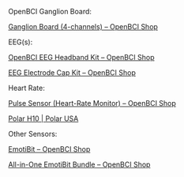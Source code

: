 OpenBCI Ganglion Board:

[Ganglion Board (4-channels) – OpenBCI Shop](https://shop.openbci.com/products/ganglion-board?_pos=1&_sid=c752f9cf0&_ss=r)

EEG(s):

[OpenBCI EEG Headband Kit – OpenBCI Shop](https://shop.openbci.com/products/openbci-eeg-headband-kit)

[EEG Electrode Cap Kit – OpenBCI Shop](https://shop.openbci.com/products/openbci-eeg-electrocap)

Heart Rate:

[Pulse Sensor (Heart-Rate Monitor) – OpenBCI Shop](https://shop.openbci.com/products/pulse-sensor)

[Polar H10 | Polar USA](https://www.polar.com/us-en/sensors/h10-heart-rate-sensor?srsltid=AfmBOooO6Wk6IKZ-y3JUdsWsqWEfyyD6nRdKs8pxSF_SWu6sqjQeyoBk)

Other Sensors:

[EmotiBit – OpenBCI Shop](https://shop.openbci.com/products/emotibit?variant=45567410274544)

[All-in-One EmotiBit Bundle – OpenBCI Shop](https://shop.openbci.com/products/all-in-one-emotibit-bundle)

